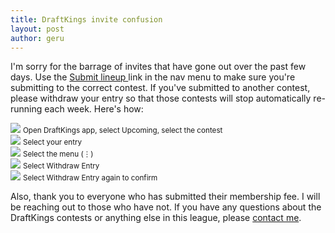 ```yaml
---
title: DraftKings invite confusion
layout: post
author: geru
---
```

I'm sorry for the barrage of invites that have gone out over the past few days. Use the [Submit lineup <i class="fas fa-football-ball"></i>](https://www.draftkings.com/draft/contest/75607984) link in the nav menu to make sure you're submitting to the correct contest. If you've submitted to another contest, please withdraw your entry so that those contests will stop automatically re-running each week. Here's how:

<div class="container">
    <div class="row">
        <div class="col-md border rounded p-2 m-1 text-center">
            <a data-toggle="modal" data-target="#exampleModal"><img class="img-fluid" src="/assets/images/withdraw-1.jpg"/></a>
            <small>Open DraftKings app, select Upcoming, select the contest</small>
        </div>
        <div class="col-md border rounded p-2 m-1 text-center">
            <a data-toggle="modal" data-target="#exampleModal"><img class="img-fluid" src="/assets/images/withdraw-2.jpg"/></a>
            <small>Select your entry</small>
        </div>
        <div class="col-md border rounded p-2 m-1 text-center">
            <a data-toggle="modal" data-target="#exampleModal"><img class="img-fluid" src="/assets/images/withdraw-3.jpg"/></a>
            <small>Select the menu (&#8942;)</small>
        </div>
        <div class="col-md border rounded p-2 m-1 text-center">
            <a data-toggle="modal" data-target="#exampleModal"><img class="img-fluid" src="/assets/images/withdraw-4.jpg"/></a>
            <small>Select Withdraw Entry</small>
        </div>
        <div class="col-md border rounded p-2 m-1 text-center">
            <a data-toggle="modal" data-target="#exampleModal"><img class="img-fluid" src="/assets/images/withdraw-5.jpg"/></a>
            <small>Select Withdraw Entry again to confirm</small>
        </div>
    </div>
</div>

Also, thank you to everyone who has submitted their membership fee. I will be reaching out to those who have not. If you have any questions about the DraftKings contests or anything else in this league, please [contact me](/assets/images/carlos-limardo.vcf).
